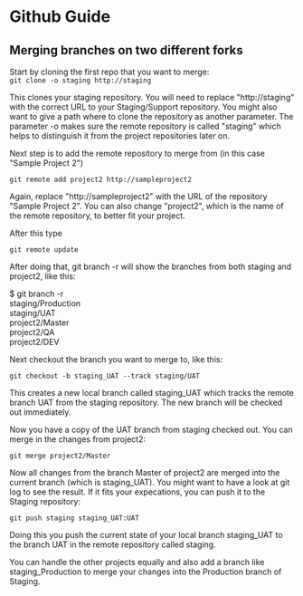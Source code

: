# Github Guide

## Merging branches on two different forks

Start by cloning the first repo that you want to merge:<br>
``` git clone -o staging http://staging ```

This clones your staging repository. You will need to replace "http://staging" with the correct URL to your Staging/Support repository. You might also want to give a path where to clone the repository as another parameter. The parameter -o makes sure the remote repository is called "staging" which helps to distinguish it from the project repositories later on.

Next step is to add the remote repository to merge from (in this case "Sample Project 2")

``` git remote add project2 http://sampleproject2 ```

Again, replace "http://sampleproject2" with the URL of the repository "Sample Project 2". You can also change "project2", which is the name of the remote repository, to better fit your project.

After this type

``` git remote update ```

After doing that, git branch -r will show the branches from both staging and project2, like this:

$ git branch -r<br>
staging/Production<br>
staging/UAT<br>
project2/Master<br>
project2/QA<br>
project2/DEV<br>

Next checkout the branch you want to merge to, like this:

``` git checkout -b staging_UAT --track staging/UAT ```

This creates a new local branch called staging_UAT which tracks the remote branch UAT from the staging repository. The new branch will be checked out immediately.

Now you have a copy of the UAT branch from staging checked out. You can merge in the changes from project2:

``` git merge project2/Master ```

Now all changes from the branch Master of project2 are merged into the current branch (which is staging_UAT). You might want to have a look at git log to see the result. If it fits your expecations, you can push it to the Staging repository:

``` git push staging staging_UAT:UAT ```

Doing this you push the current state of your local branch staging_UAT to the branch UAT in the remote repository called staging.

You can handle the other projects equally and also add a branch like staging_Production to merge your changes into the Production branch of Staging.
